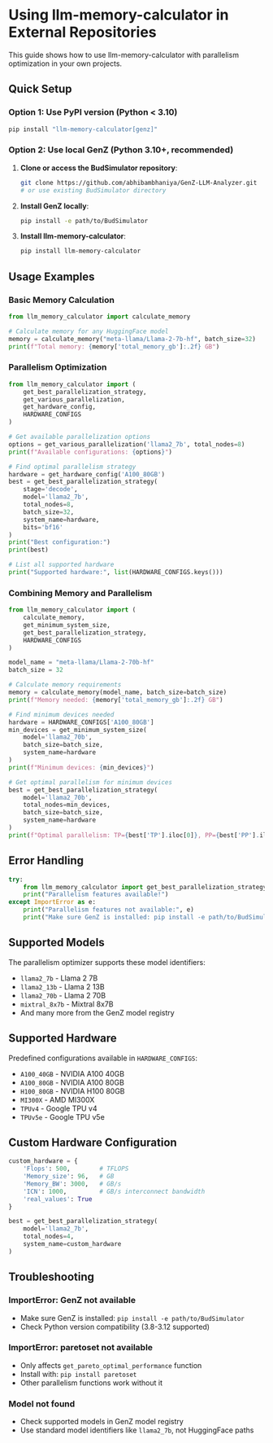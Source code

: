 # Using llm-memory-calculator in External Repositories

This guide shows how to use llm-memory-calculator with parallelism optimization in your own projects.

## Quick Setup

### Option 1: Use PyPI version (Python < 3.10)

```bash
pip install "llm-memory-calculator[genz]"
```

### Option 2: Use local GenZ (Python 3.10+, recommended)

1. **Clone or access the BudSimulator repository**:
   ```bash
   git clone https://github.com/abhibambhaniya/GenZ-LLM-Analyzer.git
   # or use existing BudSimulator directory
   ```

2. **Install GenZ locally**:
   ```bash
   pip install -e path/to/BudSimulator
   ```

3. **Install llm-memory-calculator**:
   ```bash
   pip install llm-memory-calculator
   ```

## Usage Examples

### Basic Memory Calculation

```python
from llm_memory_calculator import calculate_memory

# Calculate memory for any HuggingFace model
memory = calculate_memory("meta-llama/Llama-2-7b-hf", batch_size=32)
print(f"Total memory: {memory['total_memory_gb']:.2f} GB")
```

### Parallelism Optimization

```python
from llm_memory_calculator import (
    get_best_parallelization_strategy,
    get_various_parallelization,
    get_hardware_config,
    HARDWARE_CONFIGS
)

# Get available parallelization options
options = get_various_parallelization('llama2_7b', total_nodes=8)
print(f"Available configurations: {options}")

# Find optimal parallelism strategy
hardware = get_hardware_config('A100_80GB')
best = get_best_parallelization_strategy(
    stage='decode',
    model='llama2_7b',
    total_nodes=8,
    batch_size=32,
    system_name=hardware,
    bits='bf16'
)
print("Best configuration:")
print(best)

# List all supported hardware
print("Supported hardware:", list(HARDWARE_CONFIGS.keys()))
```

### Combining Memory and Parallelism

```python
from llm_memory_calculator import (
    calculate_memory,
    get_minimum_system_size,
    get_best_parallelization_strategy,
    HARDWARE_CONFIGS
)

model_name = "meta-llama/Llama-2-70b-hf"
batch_size = 32

# Calculate memory requirements
memory = calculate_memory(model_name, batch_size=batch_size)
print(f"Memory needed: {memory['total_memory_gb']:.2f} GB")

# Find minimum devices needed
hardware = HARDWARE_CONFIGS['A100_80GB']
min_devices = get_minimum_system_size(
    model='llama2_70b',
    batch_size=batch_size,
    system_name=hardware
)
print(f"Minimum devices: {min_devices}")

# Get optimal parallelism for minimum devices
best = get_best_parallelization_strategy(
    model='llama2_70b',
    total_nodes=min_devices,
    batch_size=batch_size,
    system_name=hardware
)
print(f"Optimal parallelism: TP={best['TP'].iloc[0]}, PP={best['PP'].iloc[0]}")
```

## Error Handling

```python
try:
    from llm_memory_calculator import get_best_parallelization_strategy
    print("Parallelism features available!")
except ImportError as e:
    print("Parallelism features not available:", e)
    print("Make sure GenZ is installed: pip install -e path/to/BudSimulator")
```

## Supported Models

The parallelism optimizer supports these model identifiers:
- `llama2_7b` - Llama 2 7B
- `llama2_13b` - Llama 2 13B  
- `llama2_70b` - Llama 2 70B
- `mixtral_8x7b` - Mixtral 8x7B
- And many more from the GenZ model registry

## Supported Hardware

Predefined configurations available in `HARDWARE_CONFIGS`:
- `A100_40GB` - NVIDIA A100 40GB
- `A100_80GB` - NVIDIA A100 80GB
- `H100_80GB` - NVIDIA H100 80GB
- `MI300X` - AMD MI300X
- `TPUv4` - Google TPU v4
- `TPUv5e` - Google TPU v5e

## Custom Hardware Configuration

```python
custom_hardware = {
    'Flops': 500,        # TFLOPS
    'Memory_size': 96,   # GB
    'Memory_BW': 3000,   # GB/s
    'ICN': 1000,         # GB/s interconnect bandwidth
    'real_values': True
}

best = get_best_parallelization_strategy(
    model='llama2_7b',
    total_nodes=4,
    system_name=custom_hardware
)
```

## Troubleshooting

### ImportError: GenZ not available
- Make sure GenZ is installed: `pip install -e path/to/BudSimulator`
- Check Python version compatibility (3.8-3.12 supported)

### ImportError: paretoset not available
- Only affects `get_pareto_optimal_performance` function
- Install with: `pip install paretoset`
- Other parallelism functions work without it

### Model not found
- Check supported models in GenZ model registry
- Use standard model identifiers like `llama2_7b`, not HuggingFace paths